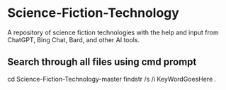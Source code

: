 # Science-Fiction-Technology
A repository of science fiction technologies with the help
and input from ChatGPT, Bing Chat, Bard, and other AI tools.

## Search through all files using cmd prompt
cd Science-Fiction-Technology-master
findstr /s /i KeyWordGoesHere *.*